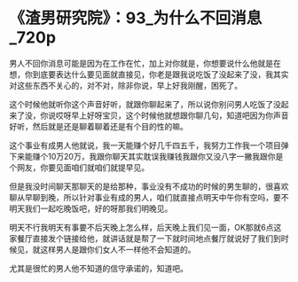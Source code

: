 # 《渣男研究院》：93_为什么不回消息_720p

男人不回你消息可能是因为在工作在忙，加上对你就是，你想要说什么他就是在想，你到底要表达什么要见面就直接见，你老是跟我说吃饭了没起来了没，我其实对这些东西不关心的，对不对，除非你说，早上好我刚醒，困死了。

这个时候他就听你这个声音好听，就跟你聊起来了，所以说你别问男人吃饭了没起来了没，你说哎呀早上好呀宝贝，这个时候他就想跟你聊几句，知道吧因为你声音好听，然后就是还是聊着聊着还是有个目的性的嘛。

这个事业有成男人他就说，我一天能赚个好几千四五千，我努力工作我一个项目弹下来能赚个10万20万，我跟你聊天其实耽误我赚钱我跟你又没八字一撇我跟你是个网友，你要见面咱们就咱们就提早见。

但是我没时间聊天那聊天的是给那种，事业没有不成功的时候的男生聊的，很喜欢聊从早聊到晚，所以针对事业有成的男人，咱们就直接点明天中午你有空吗，要不明天我们一起吃晚饭吧，好的呀那我们明晚见。

明天不行我明天有事要不后天晚上怎么样，后天晚上我们见一面，OK那就6点这家餐厅直接发个链接给他，就讲话就是帮了一下就时间地点餐厅就说好了我们到时候见，就这样男人是跟你们女人不一样他不会知道的。

尤其是很忙的男人他不知道的信守承诺的，知道吧。